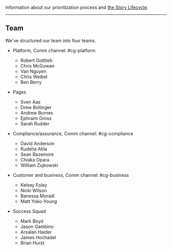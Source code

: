 <a name="definition-of-done"></a>
<a name="grooming"></a>
Information about our prioritization process and [the Story Lifecycle](StoryLifecycle.md).

---

## Team
We've structured our team into four teams.

- Platform, Comm channel: #cg-platform
  - Robert Gottlieb
  - Chris McGowan
  - Van Nguyen
  - Chris Weibel
  - Ben Berry

- Pages
  - Sven Aas
  - Drew Bollinger
  - Andrew Burnes
  - Ephraim Gross
  - Sarah Rudder

- Compliance/assurance, Comm channel: #cg-compliance
  - David Anderson
  - Kudeha Atila
  - Sean Bazemore
  - Chiaka Opara
  - William Zujkowski

- Customer and business, Comm channel: #cg-business
  - Kelsey Foley
  - Nicki Wilson
  - Banessa Moradi
  - Matt Yoko-Young

- Success Squad
  - Mark Boyd
  - Jason Gambino 
  - Arsalan Haider
  - James Hochadel
  - Brian Hurst
